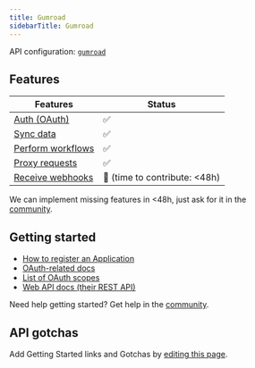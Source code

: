```yaml
---
title: Gumroad
sidebarTitle: Gumroad
---
```


API configuration: [`gumroad`]()

## Features

| Features | Status |
| - | - |
| [Auth (OAuth)](/integrate/guides/authorize-an-api) | ✅ |
| [Sync data](/integrate/guides/sync-data-from-an-api) | ✅ |
| [Perform workflows](/integrate/guides/perform-workflows-with-an-api) | ✅ |
| [Proxy requests](/integrate/guides/proxy-requests-to-an-api) | ✅ |
| [Receive webhooks](/integrate/guides/receive-webhooks-from-an-api) | 🚫 (time to contribute: &lt;48h) |

We can implement missing features in &lt;48h, just ask for it in the [community]().

## Getting started

-   [How to register an Application](https://app.gumroad.com/settings/advanced#application-form)
-   [OAuth-related docs](https://help.gumroad.com/article/280-create-application-api)
-   [List of OAuth scopes](https://app.gumroad.com/api#api-scopes)
-   [Web API docs (their REST API)](https://app.gumroad.com/api#api-methods)

Need help getting started? Get help in the [community]().

## API gotchas

Add Getting Started links and Gotchas by [editing this page]().

